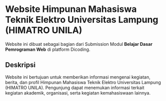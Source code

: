 # Website Himpunan Mahasiswa Teknik Elektro Universitas Lampung (HIMATRO UNILA)

Website ini dibuat sebagai bagian dari Submission Modul **Belajar Dasar Pemrograman Web** di platform Dicoding.

## Deskripsi

Website ini bertujuan untuk memberikan informasi mengenai kegiatan, berita, dan profil Himpunan Mahasiswa Teknik Elektro Universitas Lampung (HIMATRO UNILA). Pengunjung dapat menemukan informasi terkait kegiatan akademik, organisasi, serta kegiatan kemahasiswaan lainnya.
